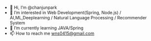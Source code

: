 - 👋 Hi, I’m @chanjunpark
- 👀 I’m interested in Web Development(Spring, Node.js) / AI,ML,Deeplearning / Natural Language Processing / Recommender System
- 🌱 I’m currently learning JAVA/Spring
- 📫 How to reach me wns0415@gmail.com


<!---
chanjunpark/chanjunpark is a ✨ special ✨ repository because its `README.md` (this file) appears on your GitHub profile.
You can click the Preview link to take a look at your changes.
--->
